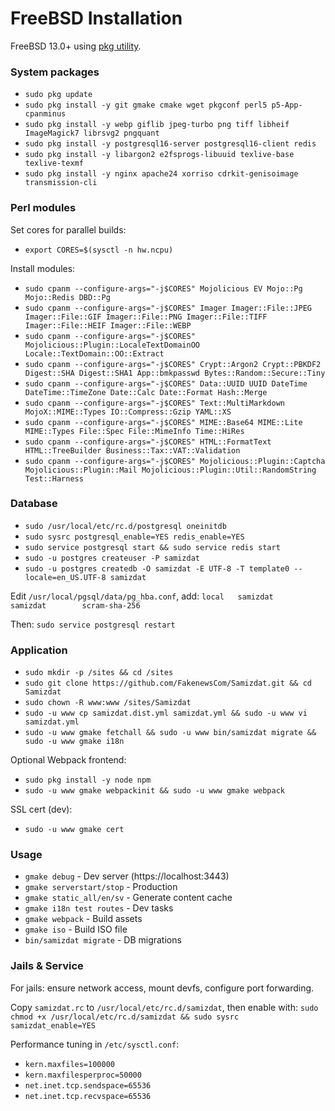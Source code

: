 [description]: # "Commands to install Samizdat on FreeBSD."
[keywords]: # "FreeBSD,Perl,PostgreSQL,pkg"

# FreeBSD Installation

FreeBSD 13.0+ using [pkg utility](https://docs.freebsd.org/en/books/handbook/ports/#pkgng-intro).

### System packages

* `sudo pkg update`
* `sudo pkg install -y git gmake cmake wget pkgconf perl5 p5-App-cpanminus`
* `sudo pkg install -y webp giflib jpeg-turbo png tiff libheif ImageMagick7 librsvg2 pngquant`
* `sudo pkg install -y postgresql16-server postgresql16-client redis`
* `sudo pkg install -y libargon2 e2fsprogs-libuuid texlive-base texlive-texmf`
* `sudo pkg install -y nginx apache24 xorriso cdrkit-genisoimage transmission-cli`

### Perl modules

Set cores for parallel builds:

* `export CORES=$(sysctl -n hw.ncpu)`

Install modules:

* `sudo cpanm --configure-args="-j$CORES" Mojolicious EV Mojo::Pg Mojo::Redis DBD::Pg`
* `sudo cpanm --configure-args="-j$CORES" Imager Imager::File::JPEG Imager::File::GIF Imager::File::PNG Imager::File::TIFF Imager::File::HEIF Imager::File::WEBP`
* `sudo cpanm --configure-args="-j$CORES" Mojolicious::Plugin::LocaleTextDomainOO Locale::TextDomain::OO::Extract`
* `sudo cpanm --configure-args="-j$CORES" Crypt::Argon2 Crypt::PBKDF2 Digest::SHA Digest::SHA1 App::bmkpasswd Bytes::Random::Secure::Tiny`
* `sudo cpanm --configure-args="-j$CORES" Data::UUID UUID DateTime DateTime::TimeZone Date::Calc Date::Format Hash::Merge`
* `sudo cpanm --configure-args="-j$CORES" Text::MultiMarkdown MojoX::MIME::Types IO::Compress::Gzip YAML::XS`
* `sudo cpanm --configure-args="-j$CORES" MIME::Base64 MIME::Lite MIME::Types File::Spec File::MimeInfo Time::HiRes`
* `sudo cpanm --configure-args="-j$CORES" HTML::FormatText HTML::TreeBuilder Business::Tax::VAT::Validation`
* `sudo cpanm --configure-args="-j$CORES" Mojolicious::Plugin::Captcha Mojolicious::Plugin::Mail Mojolicious::Plugin::Util::RandomString Test::Harness`

### Database

* `sudo /usr/local/etc/rc.d/postgresql oneinitdb`
* `sudo sysrc postgresql_enable=YES redis_enable=YES`
* `sudo service postgresql start && sudo service redis start`
* `sudo -u postgres createuser -P samizdat`
* `sudo -u postgres createdb -O samizdat -E UTF-8 -T template0 --locale=en_US.UTF-8 samizdat`

Edit `/usr/local/pgsql/data/pg_hba.conf`, add: `local   samizdat        samizdat        scram-sha-256`

Then: `sudo service postgresql restart`

### Application

* `sudo mkdir -p /sites && cd /sites`
* `sudo git clone https://github.com/FakenewsCom/Samizdat.git && cd Samizdat`
* `sudo chown -R www:www /sites/Samizdat`
* `sudo -u www cp samizdat.dist.yml samizdat.yml && sudo -u www vi samizdat.yml`
* `sudo -u www gmake fetchall && sudo -u www bin/samizdat migrate && sudo -u www gmake i18n`

Optional Webpack frontend:

* `sudo pkg install -y node npm`
* `sudo -u www gmake webpackinit && sudo -u www gmake webpack`

SSL cert (dev):

* `sudo -u www gmake cert`

### Usage

* `gmake debug` - Dev server (https://localhost:3443)
* `gmake serverstart/stop` - Production
* `gmake static_all/en/sv` - Generate content cache
* `gmake i18n test routes` - Dev tasks
* `gmake webpack` - Build assets
* `gmake iso` - Build ISO file
* `bin/samizdat migrate` - DB migrations

### Jails & Service

For jails: ensure network access, mount devfs, configure port forwarding.

Copy `samizdat.rc` to `/usr/local/etc/rc.d/samizdat`, then enable with: `sudo chmod +x /usr/local/etc/rc.d/samizdat && sudo sysrc samizdat_enable=YES`

Performance tuning in `/etc/sysctl.conf`:

* `kern.maxfiles=100000`
* `kern.maxfilesperproc=50000`
* `net.inet.tcp.sendspace=65536`
* `net.inet.tcp.recvspace=65536`